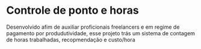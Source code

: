 # Controle de ponto e horas
Desenvolvido afim de auxiliar proficionais freelancers e em regime de pagamento por produdutividade, esse projeto trás um sistema de contagem de horas trabalhadas, recopmendação e custo/hora
